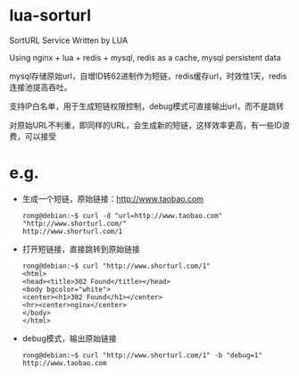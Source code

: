 # lua-sorturl
SortURL Service Written by LUA

Using nginx + lua + redis + mysql, redis as a cache, mysql persistent data

mysql存储原始url，自增ID转62进制作为短链，redis缓存url，时效性1天，redis连接池提高吞吐。

支持IP白名单，用于生成短链权限控制，debug模式可直接输出url，而不是跳转

对原始URL不判重，即同样的URL，会生成新的短链，这样效率更高，有一些ID浪费，可以接受

# e.g.

* 生成一个短链，原始链接：http://www.taobao.com

      rong@debian:~$ curl -d "url=http://www.taobao.com" "http://www.shorturl.com/"
      http://www.shorturl.com/1

* 打开短链接，直接跳转到原始链接

      rong@debian:~$ curl "http://www.shorturl.com/1"
      <html>
      <head><title>302 Found</title></head>
      <body bgcolor="white">
      <center><h1>302 Found</h1></center>
      <hr><center>nginx</center>
      </body>
      </html>

* debug模式，输出原始链接

      rong@debian:~$ curl "http://www.shorturl.com/1" -b "debug=1"
      http://www.taobao.com
